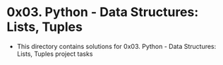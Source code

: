 # 0x03. Python - Data Structures: Lists, Tuples

* This directory contains solutions for
0x03. Python - Data Structures: Lists, Tuples project tasks
